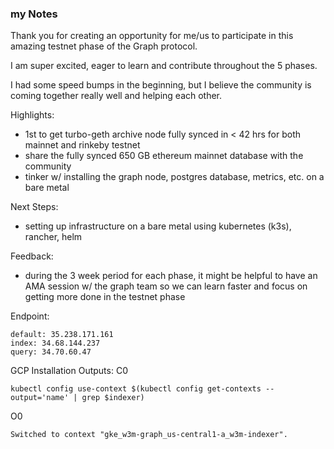 ### my Notes

Thank you for creating an opportunity for me/us to participate in this amazing testnet phase of the Graph protocol.

I am super excited, eager to learn and contribute throughout the 5 phases.

I had some speed bumps in the beginning, but I believe the community is coming together really well and helping each other.

Highlights:
- 1st to get turbo-geth archive node fully synced in < 42 hrs for both mainnet and rinkeby testnet
- share the fully synced 650 GB ethereum mainnet database with the community
- tinker w/ installing the graph node, postgres database, metrics, etc. on a bare metal
 
Next Steps:
- setting up infrastructure on a bare metal using kubernetes (k3s), rancher, helm

Feedback:
- during the 3 week period for each phase, it might be helpful to have an AMA session w/ the graph team so we can learn faster and focus on getting more done in the testnet phase

Endpoint:
```
default: 35.238.171.161
index: 34.68.144.237
query: 34.70.60.47
```

GCP Installation Outputs:
C0
```
kubectl config use-context $(kubectl config get-contexts --output='name' | grep $indexer)
```
O0
```
Switched to context "gke_w3m-graph_us-central1-a_w3m-indexer".
```

